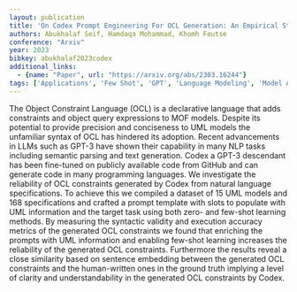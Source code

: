 ```yaml
---
layout: publication
title: 'On Codex Prompt Engineering For OCL Generation: An Empirical Study'
authors: Abukhalaf Seif, Hamdaqa Mohammad, Khomh Foutse
conference: "Arxiv"
year: 2023
bibkey: abukhalaf2023codex
additional_links:
  - {name: "Paper", url: "https://arxiv.org/abs/2303.16244"}
tags: ['Applications', 'Few Shot', 'GPT', 'Language Modeling', 'Model Architecture', 'Prompting']
---
```

The Object Constraint Language (OCL) is a declarative language that adds constraints and object query expressions to MOF models. Despite its potential to provide precision and conciseness to UML models the unfamiliar syntax of OCL has hindered its adoption. Recent advancements in LLMs such as GPT-3 have shown their capability in many NLP tasks including semantic parsing and text generation. Codex a GPT-3 descendant has been fine-tuned on publicly available code from GitHub and can generate code in many programming languages. We investigate the reliability of OCL constraints generated by Codex from natural language specifications. To achieve this we compiled a dataset of 15 UML models and 168 specifications and crafted a prompt template with slots to populate with UML information and the target task using both zero- and few-shot learning methods. By measuring the syntactic validity and execution accuracy metrics of the generated OCL constraints we found that enriching the prompts with UML information and enabling few-shot learning increases the reliability of the generated OCL constraints. Furthermore the results reveal a close similarity based on sentence embedding between the generated OCL constraints and the human-written ones in the ground truth implying a level of clarity and understandability in the generated OCL constraints by Codex.
